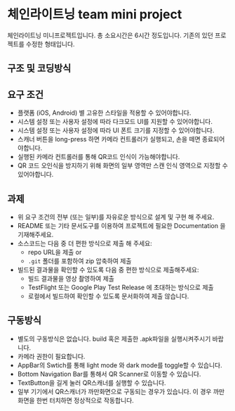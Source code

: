 # 체인라이트닝 team mini project

체인라이트닝 미니프로젝트입니다.
총 소요시간은 6시간 정도입니다.
기존의 있던 프로젝트를 수정한 형태입니다.

## 구조 및 코딩방식

## 요구 조건

- 플랫폼 (iOS, Android) 별 고유한 스타일을 적용할 수 있어야합니다.
- 시스템 설정 또는 사용자 설정에 따라 다크모드 UI를 지원할 수 있어야합니다.
- 시스템 설정 또는 사용자 설정에 따라 UI 폰트 크기를 지정할 수 있어야합니다.
- 스캐너 버튼을 long-press 하면 카메라 컨트롤러가 실행되고, 손을 떼면 종료되어야합니다.
- 실행된 카메라 컨트롤러를 통해 QR코드 인식이 가능해야합니다.
- QR 코드 오인식을 방지하기 위해 화면의 일부 영역만 스캔 인식 영역으로 지정할 수 있어야합니다.

## 과제

- 위 요구 조건의 전부 (또는 일부)를 자유로운 방식으로 설계 및 구현 해 주세요.
- README 또는 기타 문서도구를 이용하여 프로젝트에 필요한 Documentation 을 기재해주세요.
- 소스코드는 다음 중 더 편한 방식으로 제출 해 주세요:
    - repo URL을 제출 or
    - `.git` 폴더를 포함하여 zip 압축하여 제출
- 빌드된 결과물을 확인할 수 있도록 다음 중 편한 방식으로 제출해주세요:
    - 빌드 결과물을 영상 촬영하여 제출
    - TestFlight 또는 Google Play Test Release 에 초대하는 방식으로 제출
    - 로컬에서 빌드하여 확인할 수 있도록 문서화하여 제출 않습니다.

## 구동방식
- 별도의 구동방식은 없습니다. build 혹은 제출한 .apk파일을 실행시켜주시기 바랍니다.
- 카메라 권한이 필요합니다.
- AppBar의 Swtich를 통해 light mode 와 dark mode를 toggle할 수 있습니다.
- Bottom Navigation Bar를 통해서 QR Scanner로 이동할 수 있습니다.
- TextButton을 길게 눌러 QR스캐너를 실행할 수 있습니다.
- 일부 기기에서 QR스캐너가 까만화면으로 구동되는 경우가 있습니다. 이 경우 까만 화면을 한번 터치하면 정상적으로 작동합니다.